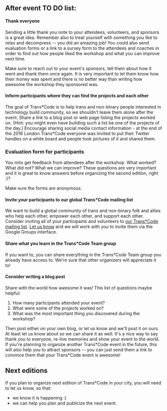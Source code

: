 ## After event TO DO list:

#### Thank everyone

Sending a little thank you note to your attendees, volunteers, and sponsors is a great idea. Remember also to treat yourself with something you like to relax and decompress -- you did an amazing job! You could also send evaluation forms or a link to a survey form to the attendees and coaches in order to find out how people liked the workshop and what you can improve next time.

Make sure to reach out to your event's sponsors, tell them about how it went and thank them once again. It is very important to let them know how their money was spent and there is no better way than writing how awesome the workshop they sponsored was.

#### Inform participants where they can find the projects and each other

The goal of Trans\*Code is to help trans and non-binary people interested in technology build community, so we shouldn't leave them alone after the event. Share a link to a blog post or web page listing the projects worked on. (Hint: you might even have building such a list be one of the projects of the day.) Encourage sharing social media contact information - at the end of the 2016 London Trans\*Code everyone was invited to put their Twitter handles on a white board and people took pictures of it and shared them.

### Evaluation form for participants

You mito get feedback from attendees after the workshop. What worked? What did not? What we can improve? These questions are very important and it is great to know answers before organizing the second edition, right :)?

Make sure the forms are anonymous. 

#### Invite your participants to our global Trans*Code mailing list

We want to build a global community of trans and non-binary folk and allies who help each other, empower each other, and support each other. Consider inviting all of your participants and volunteers to [our Trans*Code mailing list](https://groups.google.com/forum/?hl=en-GB#!forum/transcode-team). [Let us know](mailto:info@trans.tech) and we will work with you to invite them via the Google Groups interface.

#### Share what you learn in the Trans*Code Team group

If you want to, you can share everything in the Trans*Code Team group you already have access to. We're sure that other organizers will appreciate it to!

#### Consider writing a blog post

Share with the world how awesome it was! This list of questions maybe helpful:
1. How many participants attended your event?
2. What were some of the projects worked on?
3. What was the most important thing you discovered during the workshop?

Then post either on your own blog, or let us know and we'll post it on ours. At least let us know about so we can share it as well. It's a nice way to say thank you to everyone, re-live memories and show your event to the world. If you're planning to organize another Trans\*Code event in the future, this will also help you to attract sponsors -- you can just send them a link to convince them that your Trans\*Code event is awesome!
## Next editions

If you plan to organize next edition of Trans*Code in your city, you will need to let us know, so that:
* we know it is happening :)
* we can help you plan and publicize the next event.

